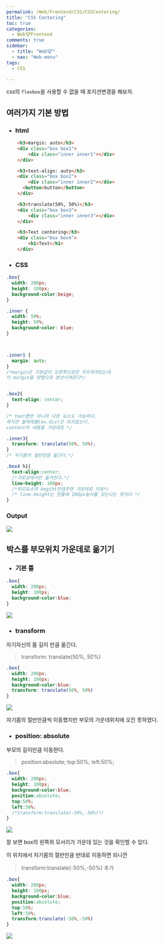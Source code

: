 ```yaml
---
permalink: /Web/Frontend/CSS/CSSCentering/
title: "CSS Centering"
toc: true
categories:
  - Web🐮Frontend
comments: true
sidebar:
  - title: "Web🐮"
  - nav: "Web-menu"
tags:
  - CSS

---
```

css의 `flexbox`을 사용할 수 없을 때 포지션변경을 해보자.

## 여러가지 기본 방법

- ### html

```html
    <h3>margin: auto</h3>
    <div class="box box1">
        <div class="inner inner1"></div>
    </div>

    <h3>text-align: auto</h3>
    <div class="box box2">
        <div class="inner inner2"></div>
      <button>button</button>
    </div>

    <h3>translate(50%, 50%)</h3>
    <div class="box box3">
        <div class="inner inner3"></div>
    </div>

    <h3>Text centering</h3>
    <div class="box box4">
        <h1>Text</h1>
    </div>
```

- ### CSS

```css
.box{
  width: 200px;
  height: 100px;
  background-color:beige;
}

.inner {
  width: 50%;
  height: 50%;
  background-color: blue;
}



.inner1 {
  margin: auto;
}
/*margin은 기본값이 오른쪽으로만 치우쳐져있는데
이 margin을 양옆으로 분산시켜준다*/


.box2{
  text-align: center;
}

/* text뿐만 아니라 다른 요소도 가능하다.
하지만 블럭레벨(ex.div)은 되지않는다.
content의 내용을 가운데로 */

.inner3{
  transform: translate(50%, 50%);
}
/* 자기몸의 절반만큼 옮긴다.*/

.box4 h1{
  text-align:center;
  /*가로상에서만 옮겨진다.*/
  line-height: 100px;
  /*부모요소의 hegiht만큼주면 가운데로 이동*/
  /* line-height는 한줄에 100px높이를 갖는다는 뜻이다 */
}
```

### Output

![]({{site.baseurl}}/assets/images/web/Centering1.png)



## 박스를 부모위치 가운데로 옮기기

- ### 기본 틀

```css
.box{
  width: 200px;
  height: 100px;
  background-color:blue;
}
```

![]({{site.baseurl}}/assets/images/web/Centering2.png)

- ### transform

자기자신의 몸 길이 만큼 옮긴다.

>transform: translate(50%, 50%)

```css
.box{
  width: 200px;
  height: 100px;
  background-color:blue;
  transform: translate(50%, 50%)
}
```

![]({{site.baseurl}}/assets/images/web/Centering3.png)

자기몸의 절반만큼씩 이동했지만 부모의 가운데위치에 오진 못하였다.

- ### position: absolute

부모의 길이만큼 이동한다.

>position:absolute;
>top:50%;
>left:50%;

```css
.box{
  width: 200px;
  height: 100px;
  background-color:blue;
  position:absolute;
  top:50%;
  left:50%;
  /*transform:translate(-50%,-50%)*/
}
```

![]({{site.baseurl}}/assets/images/web/Centering4.png)

잘 보면 box의 왼쪽위 모서리가 가운데 있는 것을 확인할 수 있다.

이 위치에서 자기몸의 절반만큼 반대로 이동하면 되니깐

> transform:translate(-50%,-50%) 추가

```css
.box{
  width: 200px;
  height: 100px;
  background-color:blue;
  position:absolute;
  top:50%;
  left:50%;
  transform:translate(-50%,-50%)
}
```

![]({{site.baseurl}}/assets/images/web/Centering5.png)